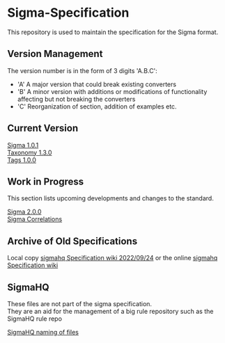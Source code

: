 # Sigma-Specification

This repository is used to maintain the specification for the Sigma format.

## Version Management

The version number is in the form of 3 digits 'A.B.C':

- 'A' A major version that could break existing converters
- 'B' A minor version with additions or modifications of functionality affecting but not breaking the converters
- 'C' Reorganization of section, addition of examples etc.

## Current Version

[Sigma 1.0.1](Sigma_1_0_1.md)  
[Taxonomy 1.3.0](Taxonomy_1_3_0.md)  
[Tags 1.0.0](Tags_1_0_0.md)

## Work in Progress

This section lists upcoming developments and changes to the standard.

[Sigma 2.0.0](wip/Sigma_2_0_0.md)  
[Sigma Correlations](wip/Sigma_Correlations.md)

## Archive of Old Specifications

Local copy [sigmahq Specification wiki 2022/09/24](archives/wiki.md) or the online [sigmahq Specification wiki](https://github.com/SigmaHQ/sigma/wiki/Specification)

## SigmaHQ

These files are not part of the sigma specification.  
They are an aid for the management of a big rule repository such as the SigmaHQ rule repo

[SigmaHQ naming of files](sigmahq/Sigmahq_filename_rule.md)
